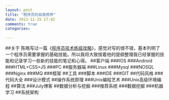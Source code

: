 ```yaml
---
layout: post
title: "程序员的自我修养"
date: 2013-11-25 17:42
comments: true
categories: 

---
```


##关于
陈皓写过一篇《[程序员技术练级攻略](http://coolshell.cn/articles/4990.html)》，感觉对写的很不错，基本列明了一个程序员需要掌握的基础技能。所以我将大致按着他的提纲整理我已经掌握的技能和记录学习一些新的技能的笔记和心得。
##客户端
###IOS
###Android
###HTML+CSS+JS
###PC
##服务器端
###Linux
###Mysql
###NOSQL
###Nginx
###MQ
###框架
##工具
###脚本
###IDE
###GIT
##代码风格
###代码大全
###设计模式
##操作系统原理
###Unix编程艺术 
###Unix高级环境编程
##算法
###July博客
##数据分析与挖掘
###推荐系统
###数据挖掘
###机器学习
##系统架构